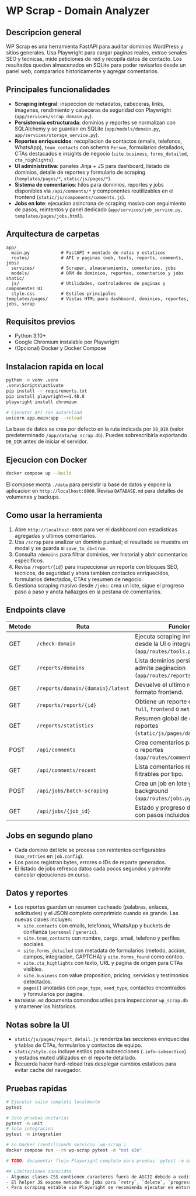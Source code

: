 # WP Scrap - Domain Analyzer

## Descripcion general
WP Scrap es una herramienta FastAPI para auditar dominios WordPress y sitios generales. Usa Playwright para cargar paginas reales, extrae senales SEO y tecnicas, mide peticiones de red y recopila datos de contacto. Los resultados quedan almacenados en SQLite para poder revisarlos desde un panel web, compararlos historicamente y agregar comentarios.

## Principales funcionalidades
- **Scraping integral**: inspeccion de metadatos, cabeceras, links, imagenes, rendimiento y cabeceras de seguridad con Playwright (`app/services/scrap_domain.py`).
- **Persistencia estructurada**: dominios y reportes se normalizan con SQLAlchemy y se guardan en SQLite (`app/models/domain.py`, `app/services/storage_service.py`).
- **Reportes enriquecidos**: recopilacion de contactos (emails, telefonos, WhatsApp), `team_contacts` con schema `Person`, formularios detallados, CTAs destacados e insights de negocio (`site.business`, `forms_detailed`, `cta_highlights`).
- **UI administrativa**: paneles Jinja + JS para dashboard, listado de dominios, detalle de reportes y formulario de scraping (`templates/pages/*`, `static/js/pages/*`).
- **Sistema de comentarios**: hilos para dominios, reportes y jobs disponibles via `/api/comments/*` y componentes reutilizables en el frontend (`static/js/components/comments.js`).
- **Jobs en lote**: ejecucion asincrona de scraping masivo con seguimiento de pasos, reintentos y panel dedicado (`app/services/job_service.py`, `templates/pages/jobs.html`).

## Arquitectura de carpetas
```
app/
  main.py            # FastAPI + montado de rutas y estaticos
  routes/            # API y paginas (web, tools, reports, comments, jobs)
  services/          # Scraper, almacenamiento, comentarios, jobs
  models/            # ORM de dominios, reportes, comentarios y jobs
static/
  js/                # Utilidades, controladores de paginas y componentes UI
  style.css          # Estilos principales
templates/pages/     # Vistas HTML para dashboard, dominios, reportes, jobs, scrap
```

## Requisitos previos
- Python 3.10+
- Google Chromium instalable por Playwright
- (Opcional) Docker y Docker Compose

## Instalacion rapida en local
```bash
python -m venv .venv
.venv\Scripts\activate
pip install -r requirements.txt
pip install playwright==1.48.0
playwright install chromium

# Ejecutar API con autoreload
uvicorn app.main:app --reload
```

La base de datos se crea por defecto en la ruta indicada por `DB_DIR` (valor predeterminado `/app/data/wp_scrap.db`). Puedes sobrescribirla exportando `DB_DIR` antes de iniciar el servidor.

## Ejecucion con Docker
```bash
docker compose up --build
```
El compose monta `./data` para persistir la base de datos y expone la aplicacion en `http://localhost:8000`. Revisa `DATABASE.md` para detalles de volumenes y backups.

## Como usar la herramienta
1. Abre `http://localhost:8000` para ver el dashboard con estadisticas agregadas y ultimos comentarios.
2. Usa `/scrap` para analizar un dominio puntual; el resultado se muestra en modal y se guarda si `save_to_db=true`.
3. Consulta `/domains` para filtrar dominios, ver historial y abrir comentarios especificos.
4. Revisa `/report/{id}` para inspeccionar un reporte con bloques SEO, tecnicos, de seguridad y ahora tambien contactos enriquecidos, formularios detectados, CTAs y resumen de negocio.
5. Gestiona scraping masivo desde `/jobs`: crea un lote, sigue el progreso paso a paso y anota hallazgos en la pestana de comentarios.

## Endpoints clave
| Metodo | Ruta | Funcion |
| ------ | ---- | ------- |
| GET | `/check-domain` | Ejecuta scraping inmediato desde la UI o integraciones (`app/routes/tools.py`). |
| GET | `/reports/domains` | Lista dominios persistidos, admite paginacion (`app/routes/reports.py`). |
| GET | `/reports/domain/{domain}/latest` | Devuelve el ultimo reporte en formato frontend. |
| GET | `/reports/report/{id}` | Obtiene un reporte en modo `full`, `frontend` o `metrics`. |
| GET | `/reports/statistics` | Resumen global de dominios y reportes (`static/js/pages/dashboard.js`). |
| POST | `/api/comments` | Crea comentarios para dominios o reportes (`app/routes/comments.py`). |
| GET | `/api/comments/recent` | Lista comentarios recientes filtrables por tipo. |
| POST | `/api/jobs/batch-scraping` | Crea un job en lote y lo lanza en background (`app/routes/jobs.py`). |
| GET | `/api/jobs/{job_id}` | Estado y progreso de un job, con pasos incluidos. |

## Jobs en segundo plano
- Cada dominio del lote se procesa con reintentos configurables (`max_retries` en `job.config`).
- Los pasos registran bytes, errores o IDs de reporte generados.
- El listado de jobs refresca datos cada pocos segundos y permite cancelar ejecuciones en curso.

## Datos y reportes
- Los reportes guardan un resumen cacheado (palabras, enlaces, solicitudes) y el JSON completo comprimido cuando es grande. Las nuevas claves incluyen:
  - `site.contacts` con emails, telefonos, WhatsApp y buckets de confianza (`personal` / `generic`).
  - `site.team_contacts` con nombre, cargo, email, telefono y perfiles sociales.
  - `site.forms_detailed` con metadata de formularios (metodo, accion, campos, integracion, CAPTCHA) y `site.forms_found` como conteo.
  - `site.cta_highlights` con texto, URL y pagina de origen para CTAs visibles.
  - `site.business` con value proposition, pricing, servicios y testimonios detectados.
  - `pages[]` anotadas con `page_type`, `seed_type`, contactos encontrados y formularios por pagina.
- `DATABASE.md` documenta comandos utiles para inspeccionar `wp_scrap.db` y mantener los historicos.

## Notas sobre la UI
- `static/js/pages/report_detail.js` renderiza las secciones enriquecidas y tablas de CTAs, formularios y contactos de equipo.
- `static/style.css` incluye estilos para subsecciones (`.info-subsection`) y estados muted utilizados en el reporte detallado.
- Recuerda hacer hard-reload tras desplegar cambios estaticos para evitar cache del navegador.

## Pruebas rapidas
```bash
# Ejecutar suite completa localmente
pytest

# Solo pruebas unitarias
pytest -m unit
# Solo integracion
pytest -m integration

# En Docker (reutilizando servicio `wp-scrap`)
docker compose run --rm wp-scrap pytest -m "not e2e"

# TODO: documentar flujo Playwright completo para pruebas `pytest -m e2e`.

## Limitaciones conocidas
- Algunas clases CSS contienen caracteres fuera de ASCII debido a codificacion previa; revisa `static/style.css` si necesitas normalizarlos.
- El helper JS expone metodos de jobs para `retry`, `delete`, `progress` y `logs`, pero la API aun no los ofrece, por lo que acciones masivas pueden fallar hasta completar esos endpoints.
- Para scraping estable via Playwright se recomienda ejecutar en entornos con dependencias de Chromium instaladas (ver documentacion de Playwright si se usa Linux headless).
